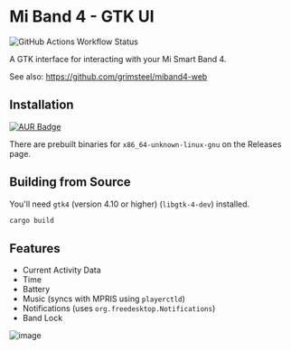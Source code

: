 # Mi Band 4 - GTK UI

![GitHub Actions Workflow Status](https://img.shields.io/github/actions/workflow/status/grimsteel/miband4-gtk/release.yml)


A GTK interface for interacting with your Mi Smart Band 4.

See also: https://github.com/grimsteel/miband4-web

## Installation

[![AUR Badge](https://img.shields.io/aur/version/miband4-gtk-bin)](https://aur.archlinux.org/packages/miband4-gtk-bin)

There are prebuilt binaries for `x86_64-unknown-linux-gnu` on the Releases page.

## Building from Source

You'll need `gtk4` (version 4.10 or higher) (`libgtk-4-dev`) installed.

```sh
cargo build
```


## Features

* Current Activity Data
* Time
* Battery
* Music (syncs with MPRIS using `playerctld`)
* Notifications (uses `org.freedesktop.Notifications`)
* Band Lock

![image](https://github.com/user-attachments/assets/5240d071-1f5c-4e9c-b829-71d68b7d5921)
